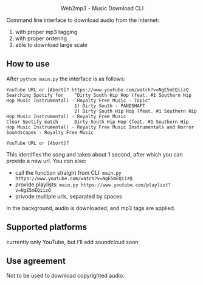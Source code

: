 <center>Web2mp3 - Music Download CLI</center>

Command line interface to download audio from the internet:

1. with proper mp3 tagging
2. with proper ordering
3. able to download large scale

## How to use

After `python main.py` the interface is as follows:

```
YouTube URL or [Abort]? https://www.youtube.com/watch?v=NgE5mEQiizQ
Searching Spotify for    "Dirty South Hip Hop (feat. #1 Southern Hip Hop Music Instrumental) - Royalty Free Music - Topic"
                         1) Dirty South - PANDSHAFT
                         2) Dirty South Hip Hop (feat. #1 Southern Hip Hop Music Instrumental) - Royalty Free Music
Clear Spotify match      Dirty South Hip Hop (feat. #1 Southern Hip Hop Music Instrumental) - Royalty Free Music Instrumentals and Horror Soundscapes - Royalty Free Music

YouTube URL or [Abort]?
```

This identifies the song and takes about 1 second, after which you can provide a new url. You can also:

* call the function straight from CLI: `main.py https://www.youtube.com/watch?v=NgE5mEQiizQ`
* provide playlists: `main.py https://www.youtube.com/playlist?v=NgE5mEQiizQ`
* privode multiple urls, separated by spaces

In the background, audio is downloaded, and mp3 tags are applied.

## Supported platforms

currently only YouTube, but I'll add soundcloud soon

## Use agreement

Not to be used to download copyrighted audio.

